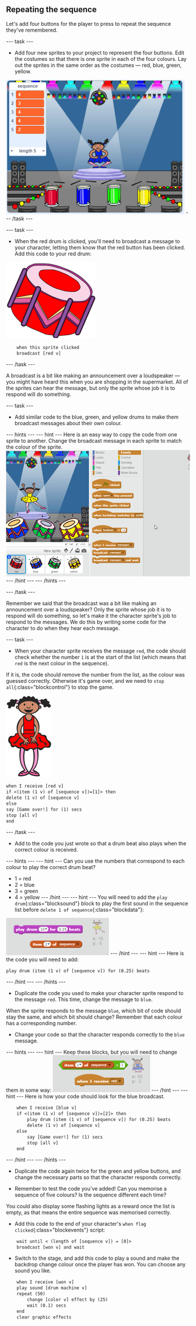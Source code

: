 ## Repeating the sequence

Let's add four buttons for the player to press to repeat the sequence they've remembered.

--- task ---
+ Add four new sprites to your project to represent the four buttons. Edit the costumes so that there is one sprite in each of the four colours. Lay out the sprites in the same order as the costumes — red, blue, green, yellow.

![screenshot](images/colour-drums.png)
--- /task ---

--- task ---
+ When the red drum is clicked, you'll need to broadcast a message to your character, letting them know that the red button has been clicked. Add this code to your red drum:

![red-drum](images/red_drum.svg)

```blocks
	when this sprite clicked
	broadcast [red v]
```
--- /task ---

A broadcast is a bit like making an announcement over a loudspeaker — you might have heard this when you are shopping in the supermarket. All of the sprites can hear the message, but only the sprite whose job it is to respond will do something.

--- task ---
+ Add similar code to the blue, green, and yellow drums to make them broadcast messages about their own colour.

--- hints ---
--- hint ---
Here is an easy way to copy the code from one sprite to another. Change the broadcast message in each sprite to match the colour of the sprite.
![Duplicate the code](images/broadcast-duplicate.gif)
--- /hint ---
--- /hints ---

--- /task ---

Remember we said that the broadcast was a bit like making an announcement over a loudspeaker? Only the sprite whose job it is to respond will do something, so let's make it the character sprite's job to respond to the messages. We do this by writing some code for the character to do when they hear each message.

--- task ---
 + When your character sprite receives the message `red`, the code should check whether the number `1` is at the start of the list (which means that `red` is the next colour in the sequence).

 If it is, the code should remove the number from the list, as the colour was guessed correctly. Otherwise it's game over, and we need to `stop all`{:class="blockcontrol"} to stop the game.

![ballerina](images/ballerina.svg)

```blocks
when I receive [red v]
if <(item (1 v) of [sequence v])=[1]> then
delete (1 v) of [sequence v]
else
say [Game over!] for (1) secs
stop [all v]
end
```
--- /task ---

+ Add to the code you just wrote so that a drum beat also plays when the correct colour is received.

--- hints ---
--- hint ---
Can you use the numbers that correspond to each colour to play the correct drum beat?
+ 1 = red
+ 2 = blue
+ 3 = green
+ 4 = yellow
--- /hint ---
--- hint ---
You will need to add the `play drum`{:class="blocksound"} block to play the first sound in the sequence list before `delete 1 of sequence`{:class="blockdata"}:

![Play drum](images/hint-play-drum.png)
--- /hint ---
--- hint ---
Here is the code you will need to add:

```blocks
play drum (item (1 v) of [sequence v]) for (0.25) beats
```
--- /hint ---
--- /hints ---

+ Duplicate the code you used to make your character sprite respond to the message `red`. This time, change the message to `blue`.

When the sprite responds to the message `blue`, which bit of code should stay the same, and which bit should change? Remember that each colour has a corresponding number.

+ Change your code so that the character responds correctly to the `blue` message.

--- hints ---
--- hint ---
Keep these blocks, but you will need to change them in some way:
![Change these blocks](images/hint-change-blocks.png)
--- /hint ---
--- hint ---
Here is how your code should look for the blue broadcast.

```blocks
	when I receive [blue v]
	if <(item (1 v) of [sequence v])=[2]> then
        play drum (item (1 v) of [sequence v]) for (0.25) beats
		delete (1 v) of [sequence v]
	else
		say [Game over!] for (1) secs
		stop [all v]
	end
```

--- /hint ---
--- /hints ---

+ Duplicate the code again twice for the green and yellow buttons, and change the necessary parts so that the character responds correctly.

+ Remember to test the code you've added! Can you memorise a sequence of five colours? Is the sequence different each time?

You could also display some flashing lights as a reward once the list is empty, as that means the entire sequence was memorised correctly.

+ Add this code to the end of your character's `when flag clicked`{:class="blockevents"} script:

```blocks
	wait until < (length of [sequence v]) = [0]>
	broadcast [won v] and wait
```

+ Switch to the stage, and add this code to play a sound and make the backdrop change colour once the player has won. You can choose any sound you like.

```blocks
	when I receive [won v]
	play sound [drum machine v]
	repeat (50)
		change [color v] effect by (25)
		wait (0.1) secs
	end
	clear graphic effects
```

